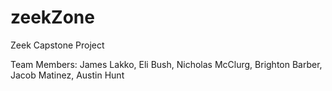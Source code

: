 # zeekZone
Zeek Capstone Project

Team Members: James Lakko, Eli Bush, Nicholas McClurg, Brighton Barber, Jacob Matinez, Austin Hunt
